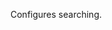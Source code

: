 
<!--shortDescription-->
Configures searching.
<!--/shortDescription-->

<!--fullDescription-->

<!--/fullDescription-->